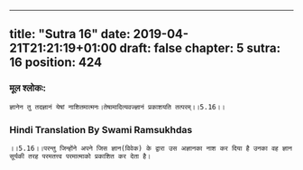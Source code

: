
---
title: "Sutra 16"
date: 2019-04-21T21:21:19+01:00
draft: false
chapter: 5
sutra: 16
position: 424
---
### मूल श्लोकः:
```
ज्ञानेन तु तदज्ञानं येषां नाशितमात्मनः।तेषामादित्यवज्ज्ञानं प्रकाशयति तत्परम्।।5.16।।

```

### Hindi Translation By Swami Ramsukhdas
```
।।5.16।।परन्तु जिन्होंने अपने जिस ज्ञान(विवेक) के द्वारा उस अज्ञानका नाश कर दिया है उनका वह ज्ञान सूर्यकी तरह परमतत्त्व परमात्माको प्रकाशित कर देता है। 

```

